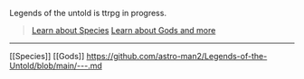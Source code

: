 Legends of the untold is ttrpg in progress.

>[Learn about Species](https://github.com/astro-man2/Legends-of-the-Untold/blob/main/Species/Species.md)
>[Learn about Gods and more](https://github.com/astro-man2/Legends-of-the-Untold/blob/main/gods.md)


----
[[Species]]
[[Gods]]
https://github.com/astro-man2/Legends-of-the-Untold/blob/main/---.md
